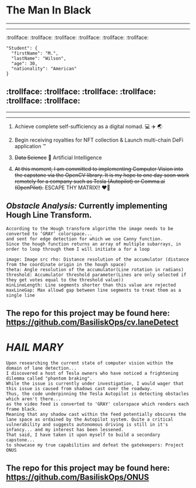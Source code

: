 # The Man In Black
---
---
:trollface: :trollface: :trollface: :trollface: :trollface: :trollface: 

```
"Student": {
  "firstName": "M.",
  "lastName": "Wilson",
  "age": 30,
  "nationality": "American"
}
```
:trollface: :trollface: :trollface: :trollface: :trollface: :trollface: 
---
---
---

1. Achieve complete self-sufficiency as a digital nomad. :computer: :airplane: :earth_asia:

2. Begin receiving royalties for NFT collection & Launch multi-chain DeFi application :tm:

3. ~~Data Science~~  :brain: Artificial Intelligence

4. ~~At this moment, I am committed to implementing Computer Vision into the capstone via the OpenCV library. It is my hope to one day soon work remotely for a company such as Tesla (Autopilot) or Comma.ai (OpenPilot).~~ ESCAPE THY MATRIX!! ❤️‍🔥 


## *Obstacle Analysis:* Currently implementing Hough Line Transform. 

```
According to the Hough transform algorithm the image needs to be converted to ‘GRAY’ colorspace...
and sent for edge detection for which we use Canny function. 
Since the hough function returns an array of multiple subarrays, in order to loop through them I will initiate a for a loop

image: Image src rho: Distance resolution of the accumulator (distance from the coordinate origin in the hough space)
theta: Angle resolution of the accumulator(Line rotation in radians)
threshold: Accumulator threshold parameter(Lines are only selected if they get votes equal to the threshold value))
minLineLength: Line segments shorter than this value are rejected
maxLineGap: Max allowd gap between line segments to treat them as a single line
```
The repo for this project may be found here: https://github.com/BasiliskOps/cv.laneDetect
---

# *HAIL MARY* 

```
Upon researching the current state of computer vision within the domain of lane detection... 
I discovered a host of Tesla owners who have noticed a frightening dilemma called "phantom braking". 
While the issue is currently under investigation, I would wager that this issue is caused from shadows cast over the roadway. 
Thus, the code underpinning the Tesla Autopilot is detecting obstacles which aren't there... 
as the video feed is converted to 'GRAY' colorspace which renders each frame black. 
Meaning that any shadow cast within the feed potentially obscures the lane space as ordained by the Autopilot system. Quite a critical vulnerability and suggests autonomous driving is still in it's infancy... and my interest has been lessened. 
That said, I have taken it upon myself to build a secondary capstone... 
to showcase my true capabilities and defeat the gatekeepers: Project ONUS
```
## The repo for this project may be found here: https://github.com/BasiliskOps/ONUS
